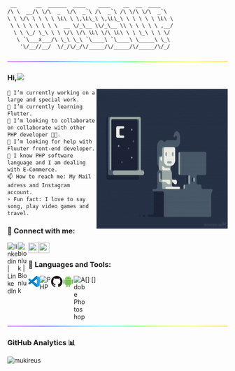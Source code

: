 ```
 __      __  ______  ____    ____    __  __  ____
/\ \  __/\ \/\  _  \/\  _`\ /\  _`\ /\ \/\ \/\  _`\
\ \ \/\ \ \ \ \ \L\ \ \,\L\_\ \,\L\_\ \ \ \ \ \ \L\ \
 \ \ \ \ \ \ \ \  __ \/_\__ \\/_\__ \\ \ \ \ \ \ ,__/
  \ \ \_/ \_\ \ \ \/\ \/\ \L\ \/\ \L\ \ \ \_\ \ \ \/
   \ `\___x___/\ \_\ \_\ `\____\ `\____\ \_____\ \_\
    '\/__//__/  \/_/\/_/\/_____/\/_____/\/_____/\/_/

```

<img src="https://github.com/bavelki/bavelki/blob/main/renk.gif" width="1100px">

### Hi,<img src="https://raw.githubusercontent.com/iampavangandhi/iampavangandhi/master/gifs/Hi.gif" width="30px">
<img align="right" alt="GIF" src="https://github.com/bavelki/bavelki/blob/main/e426702edf874b181aced1e2fa5c6cde.gif" width="300" height="320" />



```
🔭 I’m currently working on a large and special work.
🌱 I’m currently learning Flutter.
👯 I’m looking to collaborate on collaborate with other PHP developer 👩‍💻.
🤔 I’m looking for help with Fluuter front-end developer.
💬 I know PHP software language and I am dealing with E-Commerce.
📫 How to reach me: My Mail adress and Instagram account.
⚡ Fun fact: I love to say song, play video games and travel.
```

### 📩 Connect with me:

[<img align="left" alt="linkedin | LinkedIn" width="24px" src="https://raw.githubusercontent.com/peterthehan/peterthehan/master/assets/linkedin.svg" />][linkedin]
[<img align="left" alt="bionluk | Bionluk" width="24px" src="https://i0.wp.com/www.moramfi.com/wp-content/uploads/2020/06/unnamed-min-1.png?resize=344%2C344&ssl=1" />][bionluk]
[<img align="left" height="24" width="24" src="https://cdn.jsdelivr.net/npm/simple-icons@v4/icons/instagram.svg" />][instagram]
[<img align="left" height="24" width="24" src="https://cdn.jsdelivr.net/npm/simple-icons@v4/icons/gmail.svg" />][gmail]

<br />

### 🔧 Languages and Tools:

[<img align="left" alt="Visual Studio Code" width="26px" src="https://raw.githubusercontent.com/github/explore/80688e429a7d4ef2fca1e82350fe8e3517d3494d/topics/visual-studio-code/visual-studio-code.png" />][vsCode]
[<img align="left" alt="PHP" width="26px" src="https://upload.wikimedia.org/wikipedia/commons/thumb/2/27/PHP-logo.svg/270px-PHP-logo.svg.png" />]
[<img align="left" alt="GitHub" width="26px" src="https://raw.githubusercontent.com/github/explore/78df643247d429f6cc873026c0622819ad797942/topics/github/github.png" />][github]
[<img align="left" alt="Android" width="26px" src="https://raw.githubusercontent.com/github/explore/80688e429a7d4ef2fca1e82350fe8e3517d3494d/topics/android/android.png" />][android]
[<img align="left" alt="Adobe Photoshop" width="26px" src="https://upload.wikimedia.org/wikipedia/commons/thumb/a/af/Adobe_Photoshop_CC_icon.svg/66px-Adobe_Photoshop_CC_icon.svg.png" />]

<br />
<br />
<br />

<img src="https://github.com/bavelki/bavelki/blob/main/renk.gif" width="1100px">

### GitHub Analytics 📊

<img height="180em" align="left" src="https://github-readme-stats.vercel.app/api/top-langs?username=bavelki&show_icons=true&locale=en&layout=compact&langs_count=8&theme=radical" alt="mukireus"/>
</a>


<br />
<br />

[instagram]: https://www.instagram.com/bolatbars
[bionluk]: https://bionluk.com/layraweb
[linkedin]: https://www.linkedin.com/in/barbol/
[gmail]: mailto:scgbaris@gmail.com
[vsCode]: https://code.visualstudio.com/
[android]: https://www.android.com/
[github]: https://github.com/bavelki

<br />


